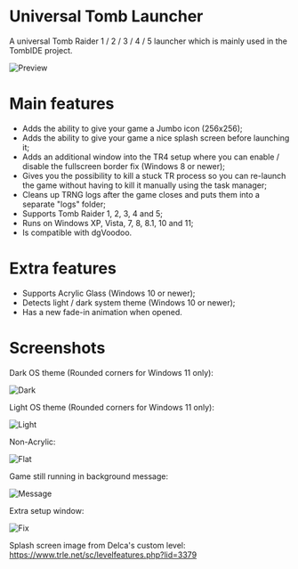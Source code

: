 # Universal Tomb Launcher
A universal Tomb Raider 1 / 2 / 3 / 4 / 5 launcher which is mainly used in the TombIDE project.

![Preview](https://user-images.githubusercontent.com/20436882/142447710-0eff9ad3-de92-4019-bf76-f1b5418bda4f.png)

# Main features
- Adds the ability to give your game a Jumbo icon (256x256);
- Adds the ability to give your game a nice splash screen before launching it;
- Adds an additional window into the TR4 setup where you can enable / disable the fullscreen border fix (Windows 8 or newer);
- Gives you the possibility to kill a stuck TR process so you can re-launch the game without having to kill it manually using the task manager;
- Cleans up TRNG logs after the game closes and puts them into a separate "logs" folder;
- Supports Tomb Raider 1, 2, 3, 4 and 5;
- Runs on Windows XP, Vista, 7, 8, 8.1, 10 and 11;
- Is compatible with dgVoodoo.

# Extra features
- Supports Acrylic Glass (Windows 10 or newer);
- Detects light / dark system theme (Windows 10 or newer);
- Has a new fade-in animation when opened.

# Screenshots
Dark OS theme (Rounded corners for Windows 11 only):

![Dark](https://user-images.githubusercontent.com/20436882/142443882-d7c7287d-1216-465f-8657-be050266931c.png)

Light OS theme (Rounded corners for Windows 11 only):

![Light](https://user-images.githubusercontent.com/20436882/142443909-8a55f031-ff5a-4040-98df-173bbad612a3.png)

Non-Acrylic:

![Flat](https://user-images.githubusercontent.com/20436882/142443963-e853c0e5-9c8f-464b-9bed-a4645c22a9d5.png)

Game still running in background message:

![Message](https://user-images.githubusercontent.com/20436882/142454242-a749c79e-4751-49f9-88da-0fc41d31ae3a.png)

Extra setup window:

![Fix](https://user-images.githubusercontent.com/20436882/142444048-2e56e25d-de67-4d1d-921c-e28c18f08c28.png)

Splash screen image from Delca's custom level: https://www.trle.net/sc/levelfeatures.php?lid=3379

